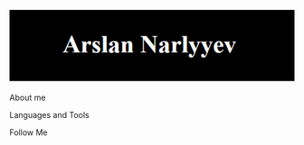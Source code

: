 ![Header](https://github.com/narlyyev/narlyyev/blob/main/assets/name.png)

About me

Languages and Tools

Follow Me